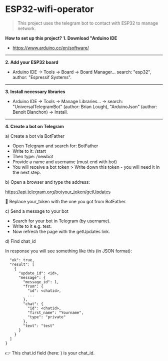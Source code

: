 # ESP32-wifi-operator
>This project uses the telegram bot to contact with ESP32 to manage network.

**How to set up this project?**
**1. Download "Arduino IDE**
- https://www.arduino.cc/en/software/
---
**2. Add your ESP32 board**
- Arduino IDE → Tools → Board → Board Manager... search: "esp32", author: "Espressif Systems".
---
**3. Install necessary libraries**
- Arduino IDE → Tools → Manage Libraries… → search: "UniversalTelegramBot" (author: Brian Lough), "ArduinoJson" (author: Benoit Blanchon) → Install.
---
**4. Create a bot on Telegram**

a) Create a bot via BotFather
- Open Telegram and search for: BotFather
- Write to it: /start
- Then type: /newbot
- Provide a name and username (must end with bot)
- You will receive a bot token > Write down this token - you will need it in the next step.

b) Open a browser and type the address:

https://api.telegram.org/botyour_token/getUpdates

🔁 Replace your_token with the one you got from BotFather.

c) Send a message to your bot
- Search for your bot in Telegram (by username).
- Write to it e.g. test.
- Now refresh the page with the getUpdates link.

d) Find chat_id

In response you will see something like this (in JSON format):

```{
  "ok": true,
  "result": [
    {
      "update_id": <id>,
      "message": {
        "message_id": 1,
        "from": {
          "id": <chatid>,
          ...
        },
        "chat": {
          "id": <chatid>,
          "first_name": "Yourname",
          "type": "private"
        },
        "text": "test"
      }
    }
  ]
}
```
👉 This chat.id field (here: <chatid>) is your chat_id.
